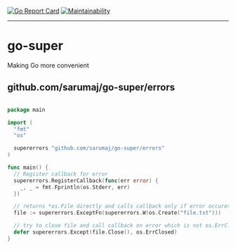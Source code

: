 [![Go Report Card](https://goreportcard.com/badge/github.com/sarumaj/go-super)](https://goreportcard.com/report/github.com/sarumaj/go-super)
[![Maintainability](https://img.shields.io/codeclimate/maintainability-percentage/sarumaj/go-super.svg)](https://codeclimate.com/github/sarumaj/go-super/maintainability)

---

# go-super
Making Go more convenient

## github.com/sarumaj/go-super/errors

```Go

package main

import (
  "fmt"
  "os"

  supererrors "github.com/sarumaj/go-super/errors"
)

func main() {
  // Register callback for error
  supererrors.RegisterCallback(func(err error) {
    _, _ = fmt.Fprintln(os.Stderr, err)
  })

  // returns *os.File directly and calls callback only if error occures
  file := supererrors.ExceptFn(supererrors.W(os.Create("file.txt")))

  // try to close file and call callback on error which is not os.ErrClosed
  defer supererrors.Except(file.Close(), os.ErrClosed)
}  

```
